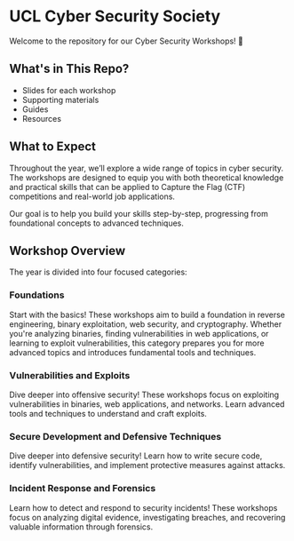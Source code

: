 # UCL Cyber Security Society

Welcome to the repository for our Cyber Security Workshops! 🎉

## What's in This Repo?

- Slides for each workshop
- Supporting materials
- Guides
- Resources

## What to Expect

Throughout the year, we’ll explore a wide range of topics in cyber security. The workshops are designed to equip you with both theoretical knowledge and practical skills that can be applied to Capture the Flag (CTF) competitions and real-world job applications.

Our goal is to help you build your skills step-by-step, progressing from foundational concepts to advanced techniques.

## Workshop Overview

The year is divided into four focused categories:

### Foundations

Start with the basics! These workshops aim to build a foundation in reverse engineering, binary exploitation, web security, and cryptography. Whether you're analyzing binaries, finding vulnerabilities in web applications, or learning to exploit vulnerabilities, this category prepares you for more advanced topics and introduces fundamental tools and techniques.

### Vulnerabilities and Exploits

Dive deeper into offensive security! These workshops focus on exploiting vulnerabilities in binaries, web applications, and networks. Learn advanced tools and techniques to understand and craft exploits.

### Secure Development and Defensive Techniques

Dive deeper into defensive security! Learn how to write secure code, identify vulnerabilities, and implement protective measures against attacks.

### Incident Response and Forensics

Learn how to detect and respond to security incidents! These workshops focus on analyzing digital evidence, investigating breaches, and recovering valuable information through forensics.
